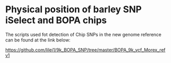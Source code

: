 # Physical position of barley SNP iSelect and BOPA chips
The scripts used fot detection of Chip SNPs in the new
genome reference can be found at the link below:

https://github.com/lilei1/9k_BOPA_SNP/tree/master/BOPA_9k_vcf_Morex_refv1
